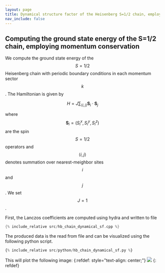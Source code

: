 ```yaml
---
layout: page
title: Dynamical structure factor of the Heisenberg S=1/2 chain, employing momentum conservation
nav_include: false
---
```

## Computing the ground state energy of the S=1/2 chain, employing momentum conservation 

We compute the ground state energy of the $$S=1/2$$ Heisenberg chain with periodic boundary conditions in each momentum sector $$k$$. The Hamiltonian is given by

$$ H = J\sum_{\langle i,j \rangle} \mathbf{S}_i \cdot \mathbf{S}_j$$

where $$\mathbf{S}_i = (S_i^x, S_i^y, S_i^z)$$ are the spin $$S=1/2$$ operators and $$\langle i,j \rangle$$ denotes summation over nearest-meighbor sites $$i$$ and $$j$$. We set $$J=1$$.

First, the Lanczos coefficients are computed using hydra and written to file
```c++
{% include_relative src/hb_chain_dynamical_sf.cpp %}
```
The produced data is the read from file and can be visualized using the following python script.
```python
{% include_relative src/python/hb_chain_dynamical_sf.py %}
```

This will plot the following image:
{:refdef: style="text-align: center;"}
<img src="{{site.baseurl}}/assets/img/logo.png" />
{: refdef}